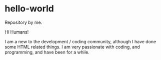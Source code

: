 # hello-world
Repository by me.


Hi Humans!


I am a new to the development / coding community, although I have done some HTML related things. I am very passionate with coding, and programming, and have been for a while.
